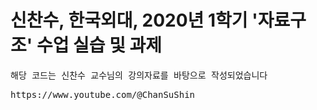 # 신찬수, 한국외대, 2020년 1학기 '자료구조' 수업 실습 및 과제
<pre>해당 코드는 신찬수 교수님의 강의자료를 바탕으로 작성되었습니다<pre>
https://www.youtube.com/@ChanSuShin
